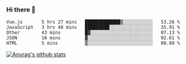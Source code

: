 ### Hi there 👋



<!--
**webB1an/webB1an** is a ✨ _special_ ✨ repository because its `README.md` (this file) appears on your GitHub profile.

Here are some ideas to get you started:

- 🔭 I’m currently working on ...
- 🌱 I’m currently learning ...
- 👯 I’m looking to collaborate on ...
- 🤔 I’m looking for help with ...
- 💬 Ask me about ...
- 📫 How to reach me: ...
- 😄 Pronouns: ...
- ⚡ Fun fact: ...
-->

<!--START_SECTION:waka-->
```text
Vue.js       5 hrs 27 mins   █████████████▒░░░░░░░░░░░   53.26 % 
JavaScript   3 hrs 40 mins   █████████░░░░░░░░░░░░░░░░   35.91 % 
Other        43 mins         █▓░░░░░░░░░░░░░░░░░░░░░░░   07.13 % 
JSON         16 mins         ▓░░░░░░░░░░░░░░░░░░░░░░░░   02.61 % 
HTML         5 mins          ▒░░░░░░░░░░░░░░░░░░░░░░░░   00.89 % 
```
<!--END_SECTION:waka-->


[![Anurag's github stats](https://github-readme-stats.vercel.app/api?username=webB1an&show_icons=true&theme=radical)](https://github.com/anuraghazra/github-readme-stats)

